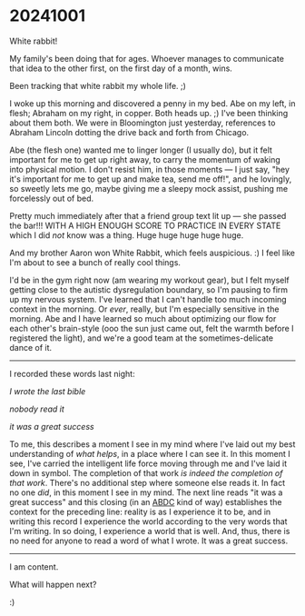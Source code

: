 # 20241001

White rabbit!

My family's been doing that for ages. Whoever manages to communicate that idea to the other first, on the first day of a month, wins.

Been tracking that white rabbit my whole life. ;)

I woke up this morning and discovered a penny in my bed. Abe on my left, in flesh; Abraham on my right, in copper. Both heads up. ;) I've been thinking about them both. We were in Bloomington just yesterday, references to Abraham Lincoln dotting the drive back and forth from Chicago.

Abe (the flesh one) wanted me to linger longer (I usually do), but it felt important for me to get up right away, to carry the momentum of waking into physical motion. I don't resist him, in those moments — I just say, "hey it's important for me to get up and make tea, send me off!", and he lovingly, so sweetly lets me go, maybe giving me a sleepy mock assist, pushing me forcelessly out of bed.

Pretty much immediately after that a friend group text lit up — she passed the bar!!! WITH A HIGH ENOUGH SCORE TO PRACTICE IN EVERY STATE which I did _not_ know was a thing. Huge huge huge huge huge.

And my brother Aaron won White Rabbit, which feels auspicious. :) I feel like I'm about to see a bunch of really cool things.

I'd be in the gym right now (am wearing my workout gear), but I felt myself getting close to the autistic dysregulation boundary, so I'm pausing to firm up my nervous system. I've learned that I can't handle too much incoming context in the morning. Or _ever_, really, but I'm especially sensitive in the morning. Abe and I have learned so much about optimizing our flow for each other's brain-style (ooo the sun just came out, felt the warmth before I registered the light), and we're a good team at the sometimes-delicate dance of it.

***

I recorded these words last night:

_I wrote the last bible_

_nobody read it_

_it was a great success_

To me, this describes a moment I see in my mind where I've laid out my best understanding of _what helps_, in a place where I can see it. In this moment I see, I've carried the intelligent life force moving through me and I've laid it down in symbol. The completion of that work _is indeed the completion of that work_. There's no additional step where someone else reads it. In fact no one _did_, in this moment I see in my mind. The next line reads "it was a great success" and this closing (in an [ABDC](../09/29.md) kind of way) establishes the context for the preceding line: reality is as I experience it to be, and in writing this record I experience the world according to the very words that I'm writing. In so doing, I experience a world that is well. And, thus, there is no need for anyone to read a word of what I wrote. It was a great success.

***

I am content.

What will happen next?

:)
